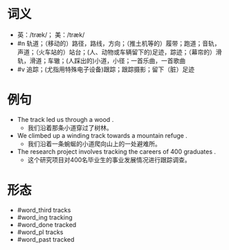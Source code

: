 # 词义
- 英：/træk/； 美：/træk/
- #n 轨道；（移动的）路径，路线，方向；（推土机等的）履带；跑道；音轨，声道；（火车站的）站台；(人、动物或车辆留下的)足迹，踪迹；（幕帘的）滑轨，滑道；车辙；(人踩出的)小道，小径；一首乐曲，一首歌曲
- #v 追踪；(尤指用特殊电子设备)跟踪；跟踪摄影；留下（脏）足迹
# 例句
- The track led us through a wood .
	- 我们沿着那条小道穿过了树林。
- We climbed up a winding track towards a mountain refuge .
	- 我们沿着一条蜿蜒的小道爬向山上的一处避难所。
- The research project involves tracking the careers of 400 graduates .
	- 这个研究项目对400名毕业生的事业发展情况进行跟踪调查。
# 形态
- #word_third tracks
- #word_ing tracking
- #word_done tracked
- #word_pl tracks
- #word_past tracked
